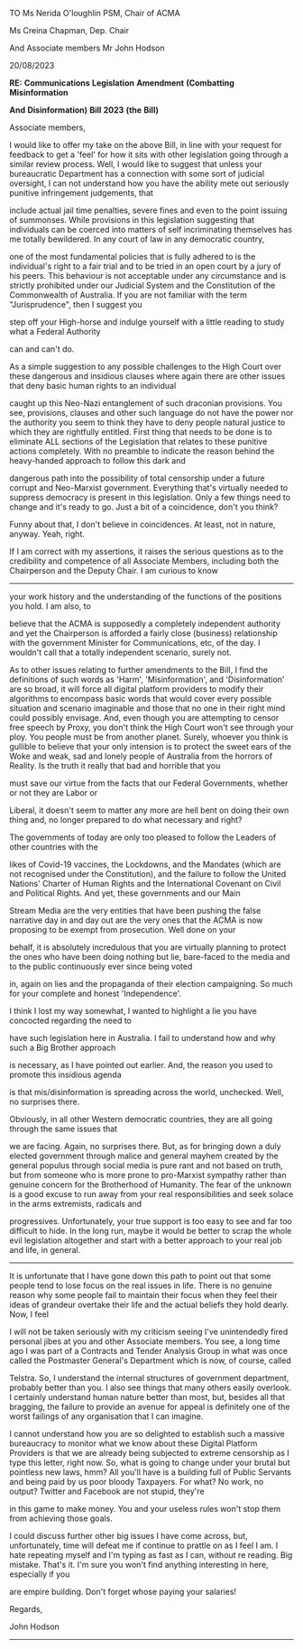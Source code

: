 TO Ms Nerida O'loughlin PSM, Chair of ACMA

Ms Creina Chapman, Dep. Chair

And Associate members Mr John Hodson

20/08/2023

**RE:** **Communications** **Legislation** **Amendment** **(Combatting** **Misinformation**

**And** **Disinformation)** **Bill** **2023** **(the** **Bill)**

Associate members,

I would like to offer my take on the above Bill, in line with your request for feedback to get a 'feel' for
how it sits with other legislation going through a similar review process. Well, I would like to suggest
that unless your bureaucratic Department has a connection with some sort of judicial oversight, I can
not understand how you have the ability mete out seriously punitive infringement judgements, that

include actual jail time penalties, severe fines and even to the point issuing of summonses. While
provisions in this legislation suggesting that individuals can be coerced into matters of self­
incriminating themselves has me totally bewildered. In any court of law in any democratic country,

one of the most fundamental policies that is fully adhered to is the individual's right to a fair trial and
to be tried in an open court by a jury of his peers. This behaviour is not acceptable under any
circumstance and is strictly prohibited under our Judicial System and the Constitution of the
Commonwealth of Australia. If you are not familiar with the term "Jurisprudence", then I suggest you

step off your High-horse and indulge yourself with a little reading to study what a Federal Authority

can and can't do.

As a simple suggestion to any possible challenges to the High Court over these dangerous and
insidious clauses where again there are other issues that deny basic human rights to an individual

caught up this Neo-Nazi entanglement of such draconian provisions. You see, provisions, clauses and
other such language do not have the power nor the authority you seem to think they have to deny
people natural justice to which they are rightfully entitled. First thing that needs to be done is to
eliminate ALL sections of the Legislation that relates to these punitive actions completely. With no
preamble to indicate the reason behind the heavy-handed approach to follow this dark and

dangerous path into the possibility of total censorship under a future corrupt and Neo-Marxist
government. Everything that's virtually needed to suppress democracy is present in this legislation.
Only a few things need to change and it's ready to go. Just a bit of a coincidence, don't you think?

Funny about that, I don't believe in coincidences. At least, not in nature, anyway. Yeah, right.

If I am correct with my assertions, it raises the serious questions as to the credibility and competence
of all Associate Members, including both the Chairperson and the Deputy Chair. I am curious to know


-----

your work history and the understanding of the functions of the positions you hold. I am also, to

believe that the ACMA is supposedly a completely independent authority and yet the Chairperson is
afforded a fairly close (business) relationship with the government Minister for Communications, etc,
of the day. I wouldn't call that a totally independent scenario, surely not.

As to other issues relating to further amendments to the Bill, I find the definitions of such words as
'Harm', 'Misinformation', and 'Disinformation' are so broad, it will force all digital platform providers
to modify their algorithms to encompass basic words that would cover every possible situation and
scenario imaginable and those that no one in their right mind could possibly envisage. And, even
though you are attempting to censor free speech by Proxy, you don't think the High Court won't see
through your ploy. You people must be from another planet. Surely, whoever you think is gullible to
believe that your only intension is to protect the sweet ears of the Woke and weak, sad and lonely
people of Australia from the horrors of Reality. Is the truth it really that bad and horrible that you

must save our virtue from the facts that our Federal Governments, whether or not they are Labor or

Liberal, it doesn't seem to matter any more are hell bent on doing their own thing and, no longer
prepared to do what necessary and right?

The governments of today are only too pleased to follow the Leaders of other countries with the

likes of Covid-19 vaccines, the Lockdowns, and the Mandates (which are not recognised under the
Constitution), and the failure to follow the United Nations' Charter of Human Rights and the
International Covenant on Civil and Political Rights. And yet, these governments and our Main

Stream Media are the very entities that have been pushing the false narrative day in and day out are
the very ones that the ACMA is now proposing to be exempt from prosecution. Well done on your

behalf, it is absolutely incredulous that you are virtually planning to protect the ones who have been
doing nothing but lie, bare-faced to the media and to the public continuously ever since being voted

in, again on lies and the propaganda of their election campaigning. So much for your complete and
honest 'Independence'.

I think I lost my way somewhat, I wanted to highlight a lie you have concocted regarding the need to

have such legislation here in Australia. I fail to understand how and why such a Big Brother approach

is necessary, as I have pointed out earlier. And, the reason you used to promote this insidious agenda

is that mis/disinformation is spreading across the world, unchecked. Well, no surprises there.

Obviously, in all other Western democratic countries, they are all going through the same issues that

we are facing. Again, no surprises there. But, as for bringing down a duly elected government
through malice and general mayhem created by the general populus through social media is pure
rant and not based on truth, but from someone who is more prone to pro-Marxist sympathy rather
than genuine concern for the Brotherhood of Humanity. The fear of the unknown is a good excuse to
run away from your real responsibilities and seek solace in the arms extremists, radicals and

progressives. Unfortunately, your true support is too easy to see and far too difficult to hide. In the
long run, maybe it would be better to scrap the whole evil legislation altogether and start with a
better approach to your real job and life, in general.


-----

It is unfortunate that I have gone down this path to point out that some people tend to lose focus on
the real issues in life. There is no genuine reason why some people fail to maintain their focus when
they feel their ideas of grandeur overtake their life and the actual beliefs they hold dearly. Now, I feel

I will not be taken seriously with my criticism seeing I've unintendedly fired personal jibes at you and
other Associate members. You see, a long time ago I was part of a Contracts and Tender Analysis
Group in what was once called the Postmaster General's Department which is now, of course, called

Telstra. So, I understand the internal structures of government department, probably better than
you. I also see things that many others easily overlook. I certainly understand human nature better
than most, but, besides all that bragging, the failure to provide an avenue for appeal is definitely one
of the worst failings of any organisation that I can imagine.

I cannot understand how you are so delighted to establish such a massive bureaucracy to monitor
what we know about these Digital Platform Providers is that we are already being subjected to
extreme censorship as I type this letter, right now. So, what is going to change under your brutal but
pointless new laws, hmm? All you'll have is a building full of Public Servants and being paid by us
poor bloody Taxpayers. For what? No work, no output? Twitter and Facebook are not stupid, they're

in this game to make money. You and your useless rules won't stop them from achieving those goals.

I could discuss further other big issues I have come across, but, unfortunately, time will defeat me if
continue to prattle on as I feel I am. I hate repeating myself and I'm typing as fast as I can, without re­
reading. Big mistake. That's it. I'm sure you won't find anything interesting in here, especially if you

are empire building. Don't forget whose paying your salaries!

Regards,

John Hodson


-----

